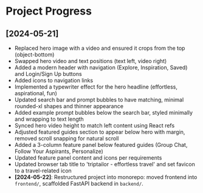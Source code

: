 # Project Progress

## [2024-05-21]

- Replaced hero image with a video and ensured it crops from the top (object-bottom)
- Swapped hero video and text positions (text left, video right)
- Added a modern header with navigation (Explore, Inspiration, Saved) and Login/Sign Up buttons
- Added icons to navigation links
- Implemented a typewriter effect for the hero headline (effortless, aspirational, fun)
- Updated search bar and prompt bubbles to have matching, minimal rounded-xl shapes and thinner appearance
- Added example prompt bubbles below the search bar, styled minimally and wrapping to text length
- Synced hero video height to match left content using React refs
- Adjusted featured guides section to appear below hero with margin, removed scroll snapping for natural scroll
- Added a 3-column feature panel below featured guides (Group Chat, Follow Your Aspirants, Personalize)
- Updated feature panel content and icons per requirements
- Updated browser tab title to 'triptailor - effortless travel' and set favicon to a travel-related icon
- **[2024-05-22]**: Restructured project into monorepo: moved frontend into `frontend/`, scaffolded FastAPI backend in `backend/`. 